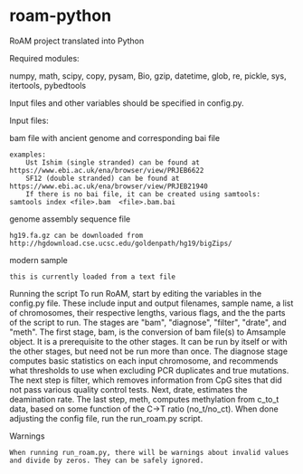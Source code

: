 # roam-python
RoAM project translated into Python

Required modules:

numpy, math, scipy, copy, pysam, Bio, gzip, datetime, glob, re, pickle, sys, itertools, pybedtools

Input files and other variables should be specified in config.py.

Input files:

bam file with ancient genome and corresponding bai file

    examples:
		Ust Ishim (single stranded) can be found at https://www.ebi.ac.uk/ena/browser/view/PRJEB6622
		SF12 (double stranded) can be found at https://www.ebi.ac.uk/ena/browser/view/PRJEB21940
		If there is no bai file, it can be created using samtools: samtools index <file>.bam  <file>.bam.bai
		
		
genome assembly sequence file

    hg19.fa.gz can be downloaded from http://hgdownload.cse.ucsc.edu/goldenpath/hg19/bigZips/
		
modern sample

    this is currently loaded from a text file
    
Running the script
    To run RoAM, start by editing the variables in the config.py file. These include input and output filenames, sample name, 
    a list of chromosomes, their respective lengths, various flags, and the the parts of the script to run. 
    The stages are "bam", "diagnose", "filter", "drate", and "meth".
    The first stage, bam, is the conversion of bam file(s) to Amsample object. It is a prerequisite to the other stages.
    It can be run by itself or with the other stages, but need not be run more than once.
    The diagnose stage computes basic statistics on each input chromosome, and recommends what thresholds to use when excluding	
    PCR duplicates and true mutations.
    The next step is filter, which removes information from CpG sites that did not pass various quality control tests.
    Next, drate, estimates the deamination rate.
    The last step, meth, computes methylation from c_to_t data, based on some function of the C->T ratio (no_t/no_ct).
    When done adjusting the config file, run the run_roam.py script.
  
Warnings

    When running run_roam.py, there will be warnings about invalid values and divide by zeros. They can be safely ignored.
